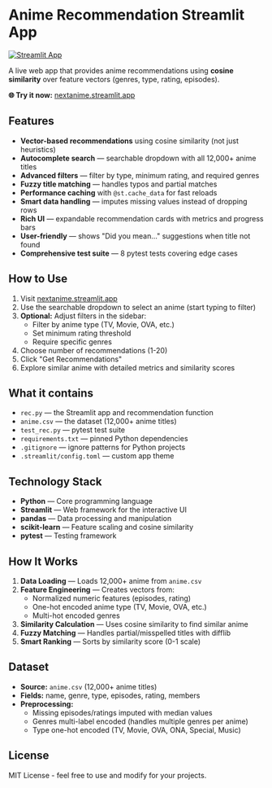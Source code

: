 # Anime Recommendation Streamlit App

[![Streamlit App](https://static.streamlit.io/badges/streamlit_badge_black_white.svg)](https://nextanime.streamlit.app)

A live web app that provides anime recommendations using **cosine similarity** over feature vectors (genres, type, rating, episodes).

**🌐 Try it now:** [nextanime.streamlit.app](https://nextanime.streamlit.app)

## Features
- **Vector-based recommendations** using cosine similarity (not just heuristics)
- **Autocomplete search** — searchable dropdown with all 12,000+ anime titles
- **Advanced filters** — filter by type, minimum rating, and required genres
- **Fuzzy title matching** — handles typos and partial matches
- **Performance caching** with `@st.cache_data` for fast reloads
- **Smart data handling** — imputes missing values instead of dropping rows
- **Rich UI** — expandable recommendation cards with metrics and progress bars
- **User-friendly** — shows "Did you mean..." suggestions when title not found
- **Comprehensive test suite** — 8 pytest tests covering edge cases

## How to Use
1. Visit [nextanime.streamlit.app](https://nextanime.streamlit.app)
2. Use the searchable dropdown to select an anime (start typing to filter)
3. **Optional:** Adjust filters in the sidebar:
   - Filter by anime type (TV, Movie, OVA, etc.)
   - Set minimum rating threshold
   - Require specific genres
4. Choose number of recommendations (1-20)
5. Click "Get Recommendations"
6. Explore similar anime with detailed metrics and similarity scores

## What it contains
- `rec.py` — the Streamlit app and recommendation function
- `anime.csv` — the dataset (12,000+ anime titles)
- `test_rec.py` — pytest test suite
- `requirements.txt` — pinned Python dependencies
- `.gitignore` — ignore patterns for Python projects
- `.streamlit/config.toml` — custom app theme

## Technology Stack
- **Python** — Core programming language
- **Streamlit** — Web framework for the interactive UI
- **pandas** — Data processing and manipulation
- **scikit-learn** — Feature scaling and cosine similarity
- **pytest** — Testing framework

## How It Works
1. **Data Loading** — Loads 12,000+ anime from `anime.csv`
2. **Feature Engineering** — Creates vectors from:
   - Normalized numeric features (episodes, rating)
   - One-hot encoded anime type (TV, Movie, OVA, etc.)
   - Multi-hot encoded genres
3. **Similarity Calculation** — Uses cosine similarity to find similar anime
4. **Fuzzy Matching** — Handles partial/misspelled titles with difflib
5. **Smart Ranking** — Sorts by similarity score (0-1 scale)

## Dataset
- **Source:** `anime.csv` (12,000+ anime titles)
- **Fields:** name, genre, type, episodes, rating, members
- **Preprocessing:** 
  - Missing episodes/ratings imputed with median values
  - Genres multi-label encoded (handles multiple genres per anime)
  - Type one-hot encoded (TV, Movie, OVA, ONA, Special, Music)

## License
MIT License - feel free to use and modify for your projects.
